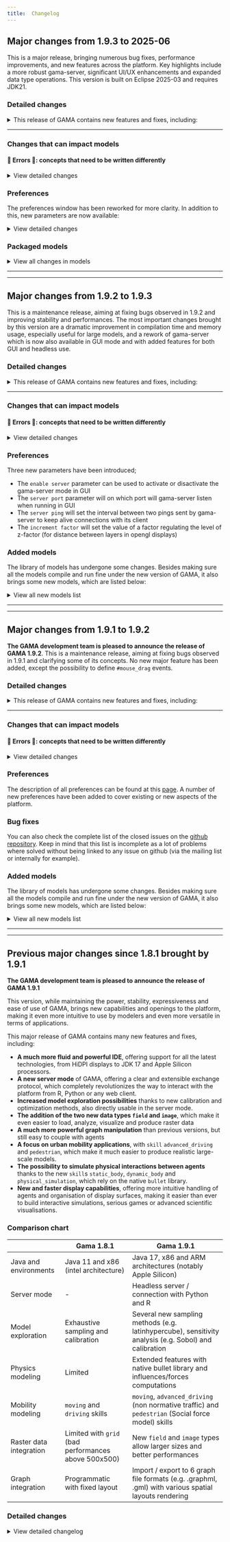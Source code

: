 ```yaml
---
title:  Changelog
---
```



## Major changes from 1.9.3 to 2025-06

This is a major release, bringing numerous bug fixes, performance improvements, and new features across the platform. Key highlights include a more robust gama-server, significant UI/UX enhancements and expanded data type operations. This version is built on Eclipse 2025-03 and requires JDK21.

### Detailed changes

<details>
 <summary>This release of GAMA contains new features and fixes, including:</summary>

*   **Core & Execution:**
    *   Now built on Eclipse 2025-03 and requires JDK21 ([#213](https://github.com/gama-platform/gama/issues/213), [#248](https://github.com/gama-platform/gama/issues/248), [#414](https://github.com/gama-platform/gama/issues/414)).
    *   Significant performance optimizations in core execution ([#271](https://github.com/gama-platform/gama/issues/271), [#291](https://github.com/gama-platform/gama/issues/291) and many others).
    *   Fixed several memory leaks, improving long-running simulation stability ([#317](https://github.com/gama-platform/gama/issues/317), [#489](https://github.com/gama-platform/gama/issues/489)).
    *   Improved handling of file paths on Windows to prevent string concatenation issues ([#467](https://github.com/gama-platform/gama/issues/467)).
    *   Enhanced unit testing framework ([#182](https://github.com/gama-platform/gama/issues/182) and many new unit tests to increase the coverage).

*   **GAMA Server:**
    *   Numerous fixes and stability improvements for `gama-server` ([#691](https://github.com/gama-platform/gama/issues/691)).
    *   Added `describe` command to get a model's description ([#404](https://github.com/gama-platform/gama/issues/404)).
    *   Improved error handling, connection management, and socket stability ([#281](https://github.com/gama-platform/gama/issues/281), [#237](https://github.com/gama-platform/gama/issues/237)).
    *   Enhanced `expression` command capabilities ([#620](https://github.com/gama-platform/gama/issues/620), [#621](https://github.com/gama-platform/gama/issues/621)).

*   **UI/UX:**
    *   Status bar now provides more information and is more responsive ([#319](https://github.com/gama-platform/gama/issues/319), [#337](https://github.com/gama-platform/gama/issues/337)).
    *   General theme and display rendering improvements ([#373](https://github.com/gama-platform/gama/issues/373), [#520](https://github.com/gama-platform/gama/issues/520)).
    *   Parameter view now supports better organization and filtering ([#645](https://github.com/gama-platform/gama/issues/645), [#576](https://github.com/gama-platform/gama/issues/576)).
    *   Added new navigation and outline features for easier model exploration ([#591](https://github.com/gama-platform/gama/issues/591)).
    *   Fixed various UI scaling issues on Windows.
    *   New sharper icons

*   **Data Types & Operators:**
    *   Improvements to `field` and `image` types for better performance and reliability ([#460](https://github.com/gama-platform/gama/issues/460), [#461](https://github.com/gama-platform/gama/issues/461), [#262](https://github.com/gama-platform/gama/issues/262), [#263](https://github.com/gama-platform/gama/issues/263)).
    *   New operators for advanced data manipulation ([#687](https://github.com/gama-platform/gama/issues/687), [#292](https://github.com/gama-platform/gama/issues/292), [#699](https://github.com/gama-platform/gama/pull/699), [#430](https://github.com/gama-platform/gama/issues/430)).
    *   Enhancements to matrix and geometry operations.
    *   Improved file handling with new buffering strategies and better I/O performance ([#318](https://github.com/gama-platform/gama/issues/318), [#482](https://github.com/gama-platform/gama/issues/482), [#274](https://github.com/gama-platform/gama/issues/274), [#183](https://github.com/gama-platform/gama/issues/183), [#275](https://github.com/gama-platform/gama/issues/275), [#288](https://github.com/gama-platform/gama/issues/288)).

*   **Modeling & Simulation:**
    *   Physics engine has been updated with several fixes and improvements ( [#265](https://github.com/gama-platform/gama/issues/265), [#242](https://github.com/gama-platform/gama/issues/242)).
    *   Fixed issues in loops ([#374](https://github.com/gama-platform/gama/issues/374)).
    *   Enhancements to the pedestrian and mobility skills.
    *   Fixed various bugs in `with_max_of` and `with_min_of` operators ([#725](https://github.com/gama-platform/gama/issues/725)).

*   **Development:**
    *   Code editor responsiveness and syntax highlighting have been improved ([#195](https://github.com/gama-platform/gama/issues/195), [#391](https://github.com/gama-platform/gama/issues/391)).
    *   Clearer handling of errors and problems related to import ([#542](https://github.com/gama-platform/gama/issues/542), [#534](https://github.com/gama-platform/gama/issues/534), [#531](https://github.com/gama-platform/gama/issues/531))
    *   Fixes to the build and deployment pipeline.

</details>

***

### Changes that can impact models

#### 🔴 Errors 🔴: concepts that need to be written differently

<details>
 <summary>View detailed changes</summary>

*   **Stricter typing**: Gama has now stricter rules for types, especially related to container. Some may need to update their models to add explicit casting to the type they want to manipulate.
*   **Simulation saving**: Some changes in the way the serialization is handled can prevent the compatibility with previous versions. If you saved a simulation with the `save` statement in 1.9.3 and try to restore it in this release, it may not work.
*   **Removal of the zip option** The internal behaviour of the experiment of type record have been completely reworked and the facet `zip` is now not available anymore as it's done by default.
  
</details>

### Preferences

The preferences window has been reworked for more clarity.
In addition to this, new parameters are now available:
<details>
 <summary>View detailed changes</summary>

*   **Server**: New settings to configure the `gama-server` port, ping interval and other parameters directly from the preferences. Those are available in the new `Network` tab.
*   **Files**: Added options for file buffering strategies that can be used to improve performances in models that output a lot of data into files. Those are available in the new `Advanced` tab.
*   **UI**: More customization options for the user interface, with for example code mining.
*   **Serialization**: New parameters for the handling of special cases in JSON serialization have been added into the `Data and Operators` tab.

</details>

### Packaged models

<details>
 <summary>View all changes in models</summary>

*   Some older and unclear models have been removed, preparing for a future rework of the library.
*   Two models have been added in `GAML Syntax` -> `Sytem` to illustrate the use of buffering strategies: `Buffering execution order.gaml` and `Buffering performances.gaml`
*   In `Visualization and User Interaction` -> `Visualization` -> `3D Visualization` the model `Quadratic Linear and Constant attenuation.gaml` has been added to showcase the use of different lighting effect in an opengl display.
*   In `Plugin models` -> `Images` the model `Emoji.gaml` has been added.
*   The three unit test models `Lists.experiment`, `Loops.experiment` and `Serialization.experiment` have been added into the `Basic Tests` folder of the `Test models`, they are used to showcase basic functionalities of gama and their edge cases as well as to ensure that there's no regression in GAMA. 
*   Existing models have been updated to fix bugs and ensure compatibility with this new version ([#251](https://github.com/gama-platform/gama/issues/251), [#235](https://github.com/gama-platform/gama/issues/235), [#241](https://github.com/gama-platform/gama/issues/241)).
*   Documentation for models has been improved ([#230](https://github.com/gama-platform/gama/issues/230), [#247](https://github.com/gama-platform/gama/issues/247)).

</details>

---
---

## Major changes from 1.9.2 to 1.9.3
This is a maintenance release, aiming at fixing bugs observed in 1.9.2 and improving stability and performances. The most important changes brought by this version are a dramatic improvement in compilation time and memory usage, especially useful for large models, and a rework of gama-server which is now also available in GUI mode and with added features for both GUI and headless use.  

### Detailed changes
 
<details>
 <summary>This release of GAMA contains new features and fixes, including:</summary>

* The use of java 17 is now forced for every part of gama (some modules were still requiring older versions)
* Switch the 3d rendering library from Jzy3d 2.4-rc to JOGL 2.5.0 
* Improvement of the script gama-headless that previously wouldn't set gama correctly to handle recorded experiment
* Restore the `schedule` facet that was wrongly removed
* The headless script now loads the parameters from GAMA.ini if it's available
* Some icons rendering have been improved
* A new parameter to the [`darker`](https://gama-platform.org/wiki/next/OperatorsDH#darker) operator has been added to set the percentage of darkness instead of the default 10% darker
* The "insert template" menu options that were incomplete and not always working have been fixed
* It is now possible to call variables defined in the experiment in the interactive console
* The handling of error messages in the interactive console have been improved
* In the editor information messages and warnings can now be displayed directly above the line instead of having to hover the icon. It can be turned on/off with a parameter in the settings
* A new warning has been introduced when two displays have the same name in one experiment (can cause a lot of problems)
* The use of gis files in a comodeling context used to raise exceptions and has been fixed
* Some operators working with geometries now do a better job at converting their input arguments
* Some fixes have been brought to the use of variables of type `type` and the `type_of` operator
* A new built-in variable has been introduce: `#user_location_in_display` it represents the location of the mouse in the coordinates of the display, contrary to `#user_location` that is expressed in the world's coordinate system.
* It is now possible to get the latest alpha version of GAMA through winget with the name `GamaPlatform.GamaAlpha`
* GAMA is now based on eclipse 2023-09
* A small gap has been added between layers in 3d to fight some rendering problems
* The rendering of opengl displays has been improved and is now faster
* The library Bullet, used for the physics skills has been updated to version 18.6.0
* The use of the `ask` statement over the list `simulations` used to produce weird behaviours but has now been fixed
* We can now use textures in 2D displays
* The text output of the sobol analysis can now be exported to easy to handle csv
* It is now possible to use box2D as a physics engine to efficiently emulate 2d worlds' physics
* Operators `antialiased`, `blurred` and `sharpened` have a new parameter to define how many times they are going to be applied to the image and have been optimized
* The displays are now automatically updated when toggling the antialiasing option
* All agents have a new property `index` that represents their index in the the species 
* Some format issues in the `save` statement have been fixed
* The display of wireframe circles in 3d has been fixed
* Arc of circles were rendered with only half of the asked radius and it has been fixed
* The depth parameter of the `line` operator is now taken into account and creates rectangles
* Gama server now also runs in GUI mode and can be used to control the interface
* The loading of models in gama-server has been optimized
* The settings of gama-server (port, enabled/disabled, ping_interval) have been added to the settings window of gama
* No more error raising when closing a physical simulation
* Chart displays have been optimized and can now run forever without slowing down or increasing memory consumption
* When using the `accumulate_value` facet for the data of a chart the x value is now updated instead of always using the first x value
* The serialization engine XStream has completely been removed and replaced by FST, support for xml has been dropped in favor of json and binary
* The operator `to_json` that transforms a map into a json formatted string has been introduced to replace `as_json_string` which is now deprecated
* Gama-server sends a new kind of data: the simulation status when it's updated (loaded, paused etc.), mostly useful for interacting with GUI currently
* The compilation of gaml models has been drastically improved and is now sped up and takes way less memory
* An issue in the `neighbors_at` operator where it would not always pick the right geometry as a source in certain conditions has been fixed
* The output of the stochastic analysis for the batch has been reworked
* Some display problems in heatmap have been fixed
* The operators to test types (`is_shape`, `is_csv` etc.) that were missing are back
* It is now possible to have conditions in the displays
* MQTT requests can now also benefit from the `raw` statement like other network protocols
* Some bug have been fixed gama-server making it more resilient to client disconnection
* Drawing speed has been improved
* The position of scaled mesh layer was wrong and has been fixed
* When deserializing a json containing an integer too big, it is now transformed into a float instead of raising an exception
* The highlight functionality is back into the inspect panel
* The use of keystone in displays with mesh was broken and is now fixed
* The responsiveness of the code editor has been improved
* The code coloration has been improved for some cases
* The JGraphT library has been bumped to 1.5.2
* A new command for gama-server is available: `validate` which can be used to check that a gaml expression is valid, either just syntactically or also semantically
* Faster runtime access to species
* Can now send step and stepBack commands with empty number of steps it will be considered as one step
* Fixes the getStopCondition exception that would arise in headless legacy mode sometimes
* Many runtime exception that were related to gama scope have been fixed, like the ones that could happen when inspecting an agent
* Compilation errors that were sometimes shown on perfectly fine code have been fixed
* The neighborhood of cells in hexagonal grids was sometimes wrong and has been fixed
* Serialization of agents in list was broken and is now fixed
* Deserialized agents are now added to the population of simulation
* Some exceptions were raised in certain cases when clicking on buttons in the parameter view, this is now fixed
* Using arithmetic operators on fields was causing side effects and has been fixed
 


</details>



***

### Changes that can impact models

#### 🔴 Errors 🔴: concepts that need to be written differently

<details>
 <summary>View detailed changes</summary>

* Now that all agents have an `index` property, it can conflict with models that used to have a property called `index` defined in their agent or just some variables called `index` in the code
* Saving a simulation is now done in binary or json and not in xml as it was the case before. It is thus not possible to save a simulation or agents in an older version of GAMA and open it in 1.9.3 and conversely.
* graphs cannot be drawn unless they are spatial graphs, an error is now raised if a model tries to do so

</details>



### Preferences

Three new parameters have been introduced;
* The `enable server` parameter can be used to activate or disactivate the gama-server mode in GUI
* The `server port` parameter will on which port will gama-server listen when running in GUI
* The `server ping` will set the interval between two pings sent by gama-server to keep alive connections with its client
* The `increment factor` will set the value of a factor regulating the level of z-factor (for distance between layers in opengl displays)


### Added models
The library of models has undergone some changes. Besides making sure all the models compile and run fine under the new version of GAMA, it also brings some new models, which are listed below:


<details>
 <summary>View all new models list</summary>


* The model [Box2D Library.gaml](https://github.com/gama-platform/gama/blob/d821c20e7552f582e26ab0ee1f168302a1a05e18/simtools.gaml.extensions.physics/models/Physics%20Engine/models/Box2D%20Library.gaml) to demonstrate the use of box2d as a physics engine
* The model [Serialization to Json.gaml](https://github.com/gama-platform/gama/blob/608733139a13c13d4516e5925c86a42471544f8f/ummisco.gama.serialize/models/Serialization/models/Serialization%20to%20Json.gaml) to showcase how to serialize objects into json in gama as well as deserialize json formatted strings into gama objects
* The model [2 External GAMA controller.gaml](https://github.com/gama-platform/gama/commit/b64fbd5bc39bfa8f05b2a332ce2157f62e0a0ff9) can be used to understand how to use an external program (in this case html) to control gama through gama-server
* A few classic video games like [Flappy bird.gaml](https://github.com/gama-platform/gama/commit/fc4bc538b0d02e7702bbbf951eb34d93f7d4499c), [pacman](https://github.com/gama-platform/gama/blob/2c2931185beba5f5fbb6365df9965cc2f776ebe2/msi.gama.models/models/Toy%20Models/Games/pacman/models/pacman.gaml) and [tetris](https://github.com/gama-platform/gama/blob/2c2931185beba5f5fbb6365df9965cc2f776ebe2/msi.gama.models/models/Toy%20Models/Games/tetris/tetris.gaml)
* The model [Conditional aspect selection.gaml](https://github.com/gama-platform/gama/blob/e35225fe130eff4a69ac9b372eecb796ef204e64/msi.gama.models/models/Visualization%20and%20User%20Interaction/Visualization/Conditional%20aspect%20selection.gaml) to showcase how to select different aspects in displays according to some external condition

</details>


---
---

## Major changes from 1.9.1 to 1.9.2

**The GAMA development team is pleased to announce the release of GAMA 1.9.2**. This is a maintenance release, aiming at fixing bugs observed in 1.9.1 and clarifying some of its concepts. No new major feature has been added, except the possibility to define `#mouse_drag` events. 

### Detailed changes

<details>
 <summary>This release of GAMA contains new features and fixes, including:</summary>

* 2D displays can now also be locked (only from the user interface currently)
* A new event has been introduced: `mouse_drag`, an example is available in the model library: [msi.gama.models/models/Visualization and User Interaction/User Interaction/models/Mouse Drag.gaml](https://github.com/gama-platform/gama.old/blob/GAMA_1.9.2/msi.gama.models/models/Visualization%20and%20User%20Interaction/User%20Interaction/models/Mouse%20Drag.gaml)
* Fixes potential issues with `user_location` on touch screens
* Fixes many issues on keyboard events (see issue [#3770](https://github.com/gama-platform/gama.old/issues/3770), and [this commit](https://github.com/gama-platform/gama/commit/48973746ba47191f0aac92fff1908a950ae07d3c))
* Fixes control buttons not updating while in fullscreen ([#3769](https://github.com/gama-platform/gama.old/issues/3769))
* Fixes the saving of matrices using the `save` statement that was faulty for non-square matrices
* Fixes the casting from `matrix` to `string` that was faulty for non-square matrices
* Adds the operator `exp_rnd` to generate a random number following an exponential distribution (example in [msi.gama.models/models/Visualization and User Interaction/Visualization/Charts/models/Distribution.gaml](https://github.com/gama-platform/gama/blob/bc6dd960f608af2a61b358cfbb1eba0d89329d05/msi.gama.models/models/Visualization%20and%20User%20Interaction/Visualization/Charts/models/Distribution.gaml))
* Various fixes and improvements for the reading/writing of `csv` files (see this [commit](https://github.com/gama-platform/gama/commit/ead1fd816bf55b1f6838127122750959fc33b999), [this one](https://github.com/gama-platform/gama/commit/fbe60ca9a72f5b2be322d5bfe1b7ac179079ffcd), [this one](https://github.com/gama-platform/gama/commit/c4eb5023019a8f360d29870c7c3b7d6f425f4a8f) and this [issue](https://github.com/gama-platform/gama.old/issues/3817))
* Fixes bugs in the gaml editor when a display didn't contain any code
* Improves the display of fields/mesh ([#3796](https://github.com/gama-platform/gama.old/issues/3796))
* Fixes runtime error happening in torus models in certain cases ([#3783](https://github.com/gama-platform/gama.old/issues/3783))
* Improvement of the type inference system for matrices ([#3792](https://github.com/gama-platform/gama.old/issues/3792))
* Fixes `hpc` flag being ignored in some cases in headless mode ([#3687](https://github.com/gama-platform/gama.old/issues/3687))
* Fixes a bug in `save_simulation` where simulations with variables of type font couldn't be saved ([#3815](https://github.com/gama-platform/gama.old/issues/3815))
* Fixes default camera in 3d displays not being applied unless explicitly written ([#3811](https://github.com/gama-platform/gama.old/issues/3811))
* Enables steps in `loop` statement to be of float type instead of silently casting it to int ([#3810](https://github.com/gama-platform/gama.old/issues/3810))
* Type casting has been made more consistent (see [#3809 for colors](https://github.com/gama-platform/gama.old/issues/3809), [#3803](https://github.com/gama-platform/gama.old/issues/3803) for lists and [#3806](https://github.com/gama-platform/gama.old/issues/3806) for pairs )
* Improves memory management when drawing images (see [this commit](https://github.com/gama-platform/gama/commit/7839e38a71694621fab9174b1f8a8e5e81f866ec))
* Fixes rendering issues in documentation navigation within gama on windows ([#3804](https://github.com/gama-platform/gama.old/issues/3804))
* Better handling of `HTTP` responses (see this [commit](https://github.com/gama-platform/gama/commit/9f95125c85a3d63fe69e7c6697c3f48c1aa8e841))
* Fixes runtime errors happening in some models with dynamic cameras ([#3821](https://github.com/gama-platform/gama.old/issues/3821))
* Fixes issues related to search dialog in the help menu for macOS ([#3829](https://github.com/gama-platform/gama.old/issues/3829) and [#3828](https://github.com/gama-platform/gama.old/issues/3828))
* Fixes some issues leading Morris exploration not being run (see this [commit](https://github.com/gama-platform/gama/commit/faa37a417e54e45d9ee305a89ed618f4ee10dd09))
* Makes gama-server able to execute multiple commands at the same time in parallel for each client (see this [commit](https://github.com/gama-platform/gama/commit/e7abe5c69bed37472bb631aada11b88c33ee0716))
* Adds an optional keepalive function to gama-server (see this [commit](https://github.com/gama-platform/gama/commit/e7abe5c69bed37472bb631aada11b88c33ee0716))
* Fixes exception raising sometimes when clients disconnect from gama-server (see this [commit](https://github.com/gama-platform/gama/commit/30ab9f193dbd8fe7747d140744badc27b1351e9c))
* Splitting the gama-server command `fetch` into two commands: `upload` and `download`
* Adding some verification on the format and types for the `parameters` option of the `load` and `reload` commands of gama-server
* Renaming the `memorize` type into `record` 
* Introducing `compress` facet to indicate if a `memorize`/`record` experiment should use compression (reduces memory usage but increase computation time)
* Introducing different formats used internally for `memorize`/`record` experiments that can be: `xml`, the legacy one, or two new ones: `json` and `binary` (both faster and more memory efficient) and can be set with the `format` facet of the experiment.
* Fixing issues in the script `gama-headless.sh` used in macOS ([#3766](https://github.com/gama-platform/gama.old/issues/3766) and this [commit](https://github.com/gama-platform/gama/commit/1f0436ea9f668283f4824aefba5d0f1b13274318))
* Multiple fixes on the `moran` operator (see this [issue](https://github.com/gama-platform/gama.old/issues/3848), this [commit](https://github.com/gama-platform/gama/commit/a4f3aad5d4dc9dfa56d5b5e4a9a8dda671f249b5) and [this one](https://github.com/gama-platform/gama/commit/01fa686a905bb2e37314496ab14a2b4a24d8ea07))
* Fixing the shortcut for code suggestion in macOS ([#3852](https://github.com/gama-platform/gama.old/issues/3852))
* ASC file using dx/dy format can now be read too
* Big memory leaks have been fixed for operations on images
* Miscellaneous internal/architecture improvements
* Fixes exceptions raised in tabu searches in some cases
* Fixes the `copy` operator on `shape` variables
* New splash screen
* Improves the navigation in the parameter by not refreshing it completely when one parameter changes (for example in batch mode)
* Fixes the initialisation order for experiment parameters
* Various general fixes in the display of svg
* All the geometries defined in an svg file are now accessible separately (allowing to draw only some of them, or to have different color for each for example)
* Adds a parameter to set an automatic `z` increment in between layers in opengl
 

</details>

***

### Changes that can impact models

#### 🔴 Errors 🔴: concepts that need to be written differently

<details>
 <summary>View detailed changes</summary>

* All skills belonging to the "driving" skill have been renamed for more intuitive names, the skill `advanced_driving` has been replaced by `driving`, the skill `skill_road` is replaced by `road_skill` and `skill_road_node` is replaced by `intersection_skill`

* The `loop` statements using a `step` facet are not casting the `step` value into an `int` anymore which means that if you had loops that used `float` variables as a step, they may behave differently.

* casting colors (`rgb` type) into different types changed in some cases:
  * casting an `rgb` into a `float` now returns the same result as casting to an `int` instead of returning `0`
  * casting an `rgb` into a `point` now returns a point formed like this `{red, green, blue}` instead of `{0,0,0}`
  * casting an `rgb` into a `list` now returns a list of its four components: red, green, blue and alpha instead of just red, green and blue

* casting a `string` into a `list` now returns a list of string composed of all the letters of the original `string`. For example: `list("some string")` will return this list: `["s", "o", "m", "e", " ", "s", "t", "r", "i", "n", "g"]`

* casting into a `pair` has been homogenized, overall most cases are kept unchanged but some fringe cases are eliminated. The general rule is that casting anything into a `pair` will now result in a pair where the first and the second elements are the same initial object. For example: `pair([1,2,3])` will return this pair: `[1,2,3]::[1,2,3]`. The only exceptions are casting a `pair` into a `pair` which will result in no change, and casting a `map` into a `pair` that will result in a pair where the first element is the list of keys of the map and the second is the list of values of the map.

* The gama-server command `fetch` has been split into two different commands: `upload` and `download` and cannot be used anymore. See [here](https://gama-platform.org/wiki/HeadlessServer#the-download-command) the documentation on how to use those commands.

* The type of experiment `memorize` should be renamed `record`. In addition there's now two additional facets you can set for `memorize`/`record` experiments: `format` and `compress`. The `format` facet indicates the internal format used to save each step, and can be `"xml"`, `"binary"` or `"json"`. The `compress` facet indicates whether or not the saved step should be compressed or not. Compressed ones will take less memory in the long run, but will take more time to save/load.

</details>



### Preferences
The description of all preferences can be found at this [page](https://gama-platform.org/wiki/Preferences). A number of new preferences have been added to cover existing or new aspects of the platform. 



### Bug fixes
You can also check the complete list of the closed issues on the [github repository](https://github.com/gama-platform/gama/issues?q=created%3A2023-04-13..2023-09-07+is%3Aclosed). Keep in mind that this list is incomplete as a lot of problems where solved without being linked to any issue on github (via the mailing list or internally for example).



### Added models
The library of models has undergone some changes. Besides making sure all the models compile and run fine under the new version of GAMA, it also brings some new models, which are listed below:

<details>
 <summary>View all new models list</summary>

* A model to showcase the use of SVG files: [ummisco.gaml.extensions.image/models/Images/models/SVG Manipulation.gaml](https://github.com/gama-platform/gama/blob/cfda0e49894472cd1475b055f886715d056222f4/ummisco.gaml.extensions.image/models/Images/models/SVG%20Manipulation.gaml)
* An example model to test the new `mouse_drag` event: [msi.gama.models/models/Visualization and User Interaction/User Interaction/models/Mouse Drag.gaml](https://github.com/gama-platform/gama.old/blob/GAMA_1.9.2/msi.gama.models/models/Visualization%20and%20User%20Interaction/User%20Interaction/models/Mouse%20Drag.gaml)
* Pedestrian movement following Mehdi Moussaid's model: [msi.gama.models/models/Toy Models/Pedestrian/models/Moussaid model.gaml](https://github.com/gama-platform/gama/blob/3192728f30e9ee89245ca89b1cfad4bd5e75f8ce/msi.gama.models/models/Toy%20Models/Pedestrian/models/Moussaid%20model.gaml) 
* A new example of data importation to get a mapbox image as a background of the simulation: [msi.gama.models/models/Data/Data Importation/models/MapBox Image Import As Background Image.gaml](https://github.com/gama-platform/gama/blob/cfda0e49894472cd1475b055f886715d056222f4/msi.gama.models/models/Data/Data%20Importation/models/MapBox%20Image%20Import%20As%20Background%20Image.gaml)

</details>

--- 
---

## Previous major changes since 1.8.1 brought by 1.9.1

**The GAMA development team is pleased to announce the release of GAMA 1.9.1**

This version, while maintaining the power, stability, expressiveness and ease of use of GAMA, brings new capabilities and openings to the platform, making it even more intuitive to use by modelers and even more versatile in terms of applications. 

This major release of GAMA contains many new features and fixes, including:

- **A much more fluid and powerful IDE**, offering support for all the latest technologies, from HiDPI displays to JDK 17 and Apple Silicon processors. 
- **A new server mode** of GAMA, offering a clear and extensible exchange protocol, which completely revolutionizes the way to interact with the platform from R, Python or any web client. 
- **Increased model exploration possibilities** thanks to new calibration and optimization methods, also directly usable in the server mode. 
- **The addition of the two new data types `field` and `image`**, which make it even easier to load, analyze, visualize and produce raster data
- **A much more powerful graph manipulation** than previous versions, but still easy to couple with agents
- **A focus on urban mobility applications**, with `skill` `advanced_driving` and `pedestrian`, which make it much easier to produce realistic large-scale models.
- **The possibility to simulate physical interactions between agents** thanks to the new `skill`s `static_body`, `dynamic_body` and `physical_simulation`, which rely on the native `bullet` library. 
- **New and faster display capabilities**, offering more intuitive handling of agents and organisation of display surfaces, making it easier than ever to build interactive simulations, serious games or advanced scientific visualisations.

### Comparison chart 

  | Gama 1.8.1 | Gama 1.9.1
-- | -- | --
Java and environments | Java 11 and x86 (intel architecture) | Java 17, x86 and ARM architectures (notably Apple Silicon)
Server mode | - | Headless server / connection with Python and R
Model exploration | Exhaustive sampling and calibration | Several new sampling methods (e.g. latinhypercube), sensitivity analysis (e.g. Sobol) and calibration
Physics modeling | Limited | Extended features with native bullet library and influences/forces computations
Mobility modeling | `moving` and `driving` skills | `moving`, `advanced_driving` (non normative traffic) and `pedestrian` (Social force model) skills
Raster data integration | Limited with `grid` (bad performances above 500x500) | New `field` and `image` types allow larger sizes and better performances
Graph integration | Programmatic with fixed layout | Import / export to 6 graph file formats (e.g. .graphml, .gml) with various spatial layouts rendering

### Detailed changes

<details>
 <summary>View detailed changelog</summary>

### GAMA Server mode

**gama-server** is a new way of running GAMA experiments. It consists of an instance of gama-headless that, once launched, waits for commands sent through websockets and executes them. These commands follow a clear and extensible protocol, enabling its use in many contexts, from the definition of experiment plans in R to the design of dashboards in JavaScript. See the corresponding [wiki page](https://github.com/gama-platform/gama/wiki/HeadlessServer) to setup a server instance of Gama.

***

### Modelling improvements

#### `field` type

A new variable type (field) to support the management (import and use) of large raster geographic data. It allows in particular to:
* import large mono/multi-band rasters
* simply access / modify values of spatial grids as simply as before, but with very high performance improvement

Try out:
* Basic syntax to create and visualize fields: [Fields.gaml](https://github.com/gama-platform/gama.old/blob/GAMA_1.9.1/msi.gama.models/models/GAML%20Syntax/Data%20Types%20And%20Structures/Fields.gaml)
* Basic syntax to access/write values in fields: [Accessing Fields.gaml](https://github.com/gama-platform/gama.old/blob/GAMA_1.9.1/msi.gama.models/models/Modeling/Spatial%20Topology/Fields/Accessing%20Fields.gaml)
* Use of field to superpose information in a trafic simulation: [Traffic and Pollution.gaml](https://github.com/gama-platform/gama.old/blob/GAMA_1.9.1/msi.gama.models/models/Toy%20Models/Traffic/models/Traffic%20and%20Pollution.gaml)
* Use of field to represent flows (water): [Waterflow Field Elevation.gaml](https://github.com/gama-platform/gama.old/blob/GAMA_1.9.1/msi.gama.models/models/Toy%20Models/Waterflow/models/Waterflow%20Field%20Elevation.gaml)
* Use of field to support diffusion process: [Anisotropic Diffusion](https://github.com/gama-platform/gama.old/blob/GAMA_1.9.1/ummisco.gaml.extensions.maths/models/Diffusion%20Statement/models/Anisotropic%20Diffusion%20(Simple%2C%20Field).gaml) & [Uniform Diffusion](https://github.com/gama-platform/gama.old/blob/GAMA_1.9.1/ummisco.gaml.extensions.maths/models/Diffusion%20Statement/models/Uniform%20Diffusion%20(Field).gaml)

#### `image` type
* Easier to work with images 

Try out:
* Basic syntax to create an image: [Declaring Images.gaml](https://github.com/gama-platform/gama.old/blob/GAMA_1.9.1/ummisco.gaml.extensions.image/models/Images/models/Declaring%20Images.gaml)
* Basic syntax to manipulate an image: [Image Manipulation.gaml](https://github.com/gama-platform/gama.old/blob/GAMA_1.9.1/ummisco.gaml.extensions.image/models/Images/models/Image%20Manipulation.gaml)
* Save snapshot of a simulation displays: [Manual Snapshot.gaml](https://github.com/gama-platform/gama.old/blob/GAMA_1.9.1/ummisco.gaml.extensions.image/models/Images/models/Manual%20Snapshot.gaml)

#### `pedestrian` skill
A new plugin has been integrated in GAMA that allows to simulate pedestrian movement. This plugin uses Helbing's social force model as a basis to support pedestrian walk and offers tools to reconstruct paths from an open environment and obstacles. This two new features are identified by a skill (```pedestrian```) and an operator (```generate_pedestrian_network```) respectively. You can find examples in the models below. 

Try out:
* How to build the pedestrian network that agents use to manage the origin and destination of their trip in the open environment: [Generate pedestrian paths.gaml](https://github.com/gama-platform/gama.old/blob/GAMA_1.9.1/miat.gaml.extensions.pedestrian/models/Pedestrian%20Skill/models/Generate%20pedestrian%20paths.gaml)
* A comprehensive list of the parameters that makes it possible how agent avoid obstacles, in a simple ([Simple environment - walk_to.gaml](https://github.com/gama-platform/gama.old/blob/GAMA_1.9.1/miat.gaml.extensions.pedestrian/models/Pedestrian%20Skill/models/Simple%20environment%20-%20walk_to.gaml)) and a complex ([Complex environment - walk.gaml](https://github.com/gama-platform/gama.old/blob/GAMA_1.9.1/miat.gaml.extensions.pedestrian/models/Pedestrian%20Skill/models/Complex%20environment%20-%20walk.gaml)) environment

#### `advanced_driving` skill
The driving skill has been completely redesigned in order to offer a more realistic representation of driver behavior (by explicitly using the Intelligent Driver Model and Lane-change Model MOBIL) and by allowing to take into account multi-lane vehicles - this allows for example to simulate mixed traffic composed of motorcycles and cars. Besides, the behavior of drivers can be custom to represent non normative behavior, such as dangerous take-off, disrespect of signals, signs, speed limit or road direction and lanes.

Try out:
* An abstract representation of vehicles size (bus, car, motorcycle) and free use of road lanes and direction ([Drive Random.gaml](https://github.com/gama-platform/gama.old/tree/GAMA_1.9.1/simtools.gaml.extensions.traffic/models/Driving%20Skill/models/Advanced%20models/Drive%20Random.gaml))
* An abstract representation of vehicles managing cross section, with collision avoidance, priority, etc. ([Simple Intersection.gaml](https://github.com/gama-platform/gama.old/tree/GAMA_1.9.1/simtools.gaml.extensions.traffic/models/Driving%20Skill/models/Advanced%20models/Simple%20Intersection.gaml))
* A very small road system with stops to simulate congestion ([Following Paths.gaml](https://github.com/gama-platform/gama.old/tree/GAMA_1.9.1/simtools.gaml.extensions.traffic/models/Driving%20Skill/models/Advanced%20models/Following%20Paths.gaml))

#### Physics extension improvement
Physics plugin has been completely rewritten and allows to use native implementations of the bullet library in a redesigned framework (where physical agents can coexist with non-physical ones).

Try out:
* Interaction between static (skill ```static_body```) and dynamic (skill ```dynamic_body```) 3D objects ([Eroding Vulcano.gaml](https://github.com/gama-platform/gama.old/tree/GAMA_1.9.1/simtools.gaml.extensions.physics/models/Physics%20Engine/models/Eroding%20Vulcano.gaml))
* Manage 3D objects movement based on a Digital Elevation Model ([Flow on Terrain.gaml](https://github.com/gama-platform/gama.old/tree/GAMA_1.9.1/simtools.gaml.extensions.physics/models/Physics%20Engine/models/Flow%20on%20Terrain.gaml))

***

### Experiment

#### Batch methods

Batch experiments have been reworked to better distinguish simulation exploration and model calibration. On the first hand, modelers should engage in simulation exploration if they want to launch many simulations across the parameter space, better understand the contribution of stochasticity and evaluate the specific contribution of given parameters to output variability. On the other hand, modelers should use calibration methods if they want to find parameters values of the models, so the simulation outputs are as close as possible to desired ones. A detailed description is provided in this [wiki page](https://github.com/gama-platform/gama/wiki/ExplorationMethods).

Try out:
* A walkthrough of all provided methods to explore, method ``` exploration```, and analyse the sensitivity of your model, including a tool to decide  method ```stochanalyse``` or  method ```sobol``` ([Exploration.gaml](https://github.com/gama-platform/gama.old/tree/GAMA_1.9.1/msi.gama.models/models/Model%20Exploration/Batch%20Simulation/Exploration.gaml))
* A walkthrough of minimal way to setup calibration, including the new `PSO` algorithm ([Calibration.gaml](https://github.com/gama-platform/gama.old/tree/GAMA_1.9.1/msi.gama.models/models/Model%20Exploration/Batch%20Simulation/Calibration.gaml))

#### Headless batch

We implement a way to launch Gama `batch` experiment in headless with a simple command line, using the gama-headless.sh bash script with `-batch` option. For more information, see the related ([wiki page](https://github.com/gama-platform/gama/wiki/HeadlessBatch)). 

#### Reproducibility and random number generation

* Great effort towards tracking and limiting the use of random generators outside the ones built in GAMA
* Addition of several new random number generators

***

### Displays

#### OpenGL improvements

Great improvements have been done on the displays and specifically on opengl ones. Key points are:
* Lot faster (2 times) on geometries
* Rendering of large-scale images, grids, fields or matrices using the new `mesh` layer, with several colouring options
* More flexibility:
 * `camera` statement to specify the dynamic movements of the camera
 * `light` statements to specify the lighting(s) of the scene
 * `rotate` statement to specify the rotation of the full screen
* Better and more accurate rendering of texts (with 3D, etc.)
* Possibility to choose between several predefined cameras, to save cameras, etc.

#### `mesh` layer

* display large rasters

#### `layout` improvements

* Allow to easily split or compose the displays 
* Possibility to define borderless displays

***

### User Interface

#### Support of HiDPI

* HiDPI and various "display zooms" are now supported natively. Displays, text and icons scale up and down accordingly. Only issues remaining is that the text and icons can be blurry and pixelised on some configurations (Windows 10, Windows 11 with 150% zoom, etc.)

#### Support of dark mode 

* Light and dark modes are also now supported out of the box. Preferences allow GAMA to impose its own theme or follow the one defined in the OS. A new syntax highlighting theme for dark mode is accessible from the preferences too.

***

### User Interaction

#### Addition of wizards and dialogs

* It is now possible to open wizards and dialogs from the GAML code thanks to the [user_confirm](OperatorsSZ#user_confirm), [user_input_dialog](OperatorsSZ#user_input_dialog), [wizard](OperatorsSZ#wizard) and [wizard_page](OperatorsSZ#wizard_page) operators.

Try out:
* How to define a new wizard ([Wizard.gaml](https://github.com/gama-platform/gama.old/tree/GAMA_1.9.1/msi.gama.models/models/Visualization%20and%20User%20Interaction/User%20Interaction/models/Wizard.gaml))
* detailed use of the new user_input ([User input.gaml](https://github.com/gama-platform/gama.old/tree/GAMA_1.9.1/msi.gama.models/models/Visualization%20and%20User%20Interaction/User%20Interaction/models/User%20input.gaml))

#### Addition of events

* new events can be defined as `display` layers: `#arrow_down`, `#arrow_up`, `#arrow_left`, `#arrow_right`, `#escape`, `#tab`, `#enter`, `#page_up`, `#page_down`

#### Clipboard

* the clipboard can be written and read using the `copy_to_clipboard(value)` and `copy_from_clipboard(type)` operators

***

### Advanced programming usages

#### Additions to GAML

* `on_change:` facet can be added to attributes and parameters to trigger any behaviour in response to a change of value. Particularly useful for defining interactive parameters.
* `abort` statement can be defined in any agent (incl. `global` and `experiment`) and executed just before the agent is disposed of. 

#### `thread` skill

The new thread skill allows to run actions in a specific thread. In particular, this skill is intended to define the minimal set of behaviours required for agents that are able to run an action in a thread.

#### File manipulations: `copy`, `zip`, `delete`, `save` improvements

* One can now completely manipulate files directly in the gama models with dedicated [`copy_file`](OperatorsBC#copy_file), [`delete_file`](OperatorsDH#delete_file), [`rename_file`](OperatorsNR#rename_file)(which can be used to move a file), [`zip`](OperatorsSZ#zip) and [`unzip`](OperatorsSZ#zip) operators.
* `save` accepts more file formats and provides a hook for developers to develop `ISaveDelegate`s

#### `network` skill improvements

To increase the integration between Gama and other applications we improved a lot the network capabilities:
* The communication with *web-services* is now easier with the possibility to execute post/get/update/delete HTTP requests directly in gaml with extensions of the `send` action of the networking skill, as described in the `HTTP POST.gaml` and `HTTP GET.gaml` of the `Plugin models` library.
* Adding support for the websocket protocol in the `network` skill
* General work on the network skill with communication outside of Gama in mind

### Graph improvements

#### Shortest paths
Integration of new algorithms for computing shortest paths in graphs.
* BidirectionalDijkstra: default one - ensure to find the best shortest path - compute one shortest path at a time: https://www.homepages.ucl.ac.uk/~ucahmto/math/2020/05/30/bidirectional-dijkstra.html
* DeltaStepping: ensure to find the best shortest path - compute one shortest path at a time: The delta-stepping algorithm is described in the paper: U. Meyer, P. Sanders, $\Delta$-stepping: a parallelizable shortest path algorithm, Journal of Algorithms, Volume 49, Issue 1, 2003, Pages 114-152, ISSN 0196-6774
* CHBidirectionalDijkstra: ensure to find the best shortest path - compute one shortest path at a time. Based on precomputations (first call of the algorithm). Implementation of the hierarchical query algorithm based on the bidirectional Dijkstra search. The query algorithm is originally described the article: Robert Geisberger, Peter Sanders, Dominik Schultes, and Daniel Delling. 2008. Contraction hierarchies: faster and simpler hierarchical routing in road networks. In Proceedings of the 7th international conference on Experimental algorithms (WEA'08), Catherine C. McGeoch (Ed.). Springer-Verlag, Berlin, Heidelberg, 319-333
* TransitNodeRouting: ensure to find the best shortest path - compute one shortest path at a time. Based on precomputations (first call of the algorithm). The algorithm is designed to operate on sparse graphs with low average outdegree. the algorithm is originally described the article: Arz, Julian &amp; Luxen, Dennis &amp; Sanders, Peter. (2013). Transit Node Routing Reconsidered. 7933. 10.1007/978-3-642-38527-8_7.

#### Input/ouput

You can now load / save your graph into dedicated file format such as .gml, .dot or .gefx to build your graph.

Try out:
* Load agents from a graph file ([Graph Agents Importation.gaml](https://github.com/gama-platform/gama.old/tree/GAMA_1.9.1/msi.gama.models/models/Data/Data%20Importation/models/Graph%20Agents%20Importation.gaml)) 
* Load the entire graph from files ([Graph Importation.gaml](https://github.com/gama-platform/gama.old/tree/GAMA_1.9.1/msi.gama.models/models/Data/Data%20Importation/models/Graph%20Importation.gaml)) 
* Save graphs into dedicated files format ([Save Graphs.gaml](https://github.com/gama-platform/gama.old/tree/GAMA_1.9.1/msi.gama.models/models/Data/Data%20Exportation/models/Save%20Graphs.gaml))

#### Layout

Non spatial graph can be rendered using operators to locate nodes on a circle, as a grid lattice or considering connection as forces.

***

### OS and computing environments
GAMA 1.9.1 has been tested on:

  * Windows 10 and 11 on Intel processors
  * MacOS Monterey, Ventura on Intel & Apple Silicon computers
  * Ubuntu 20.04 and 22.04 on Intel processors

_Note that this version drops the support for 32 bits architectures._

#### Support of JDK 17+
Gama 1.9.1 brings compatibility with JDK17+ and should remain compatible for the following JDK versions.

#### Support of ARM processors
A specific version of GAMA is now built for Apple Silicon processors on macOS. Even if no specific version is produced for the ARM version of Windows, reports show that it works well in emulated mode.

#### New installers for Windows, Mac (brew) and Linux (aur, deb)
Gama 1.9.1 comes with a dedicated installer for every platform, so it's easier for newcomers to get it working.
In addition, the macOS version is now fully signed. Linux and macOS users can also benefit from CLI installers.

#### New versions of native libraries: SWT, JTS, GeoTools, bullet, JOGL, JGraphT
All the major libraries on which GAMA is relying have been bumped to their latest versions, except GeoTools (version 25) and JGraphT (version 1.5.1).

***

### Changes that can impact models

#### 🔴 Errors 🔴: concepts that cannot be used anymore 
* `gama.pref_lib_r`, `gama.pref_lib_spatialite`, `gama.pref_optimize_agent_memory`, `gama.pref_display_triangulator` have been removed
* In experiment, the method statement `exhaustive` and `explicit` does not exist anymore. Use `exploration` instead, see the related documentation on [`batch`](https://github.com/gama-platform/gama/wiki/ExplorationMethods).
* the `material` type (and the corresponding `material:` facet in `draw:`) does not exist anymore and has not been replaced.
* the built-in `equation` types (`SIR`, etc.) do not exist anymore and have not been replaced. 
* `field` cannot be used anymore as a species or variable name. 
* `image` cannot be used anymore as a species or variable name. 
* `to_list` cannot be used anymore as a species or variable name.

#### 🔴 Errors 🔴: concepts that need to be written differently
* `timeStamp()` in `SQLSKILL` does not exist anymore. Use `gama.machine_time` instead.
* `dem(...)` operators do not exist anymore. Use a combination of `field` and `mesh` layer to load and draw a digital elevation model
* `event ['k']` should be rewritten as `event 'k'`.
* `generate_complete_graph`, `generate_barabasi_albert`, `generate_watts_strogatz`, and `as_distance_graph` now take different arguments. Please refer to their documentation. 
* `load_graph_from_file` has been removed and replaced by the use of the corresponding graph file types (`graphml_file`, etc.)
* `simplex_generator` has been removed and replaced by `generate_terrain`

#### 🟠 Warnings 🟠: 
* `grid` + `lines:` is deprecated and replaced by `border:`
* `save` + `type:` is deprecated and replaced by `format:`
* `display` + `draw_env:` is deprecated and replaced by `axes:`
* `display` + `synchronized:` is deprecated. `synchronized:` should now be defined on `output:`
* `display` + `camera_pos:` is deprecated. Should be replaced by `location:` defined on a `camera` statement inside the `display`
* `display` + `camera_interaction:` is deprecated. Should be replaced by `locked:` defined on a `camera` statement inside the `display`
* `display` + `camera_up_vector:` is deprecated. Not used anymore.
* `display` + `camera_look_pos:` is deprecated. Should be replaced by `target:` defined on a `camera` statement inside the `display`
* `display` + `focus:` is deprecated. Should be replaced by `target:` defined on a `camera` statement inside the `display`
* `display` + `ambient_light:` is deprecated. Should be replaced by `intensity:` defined on a `light #ambient` statement inside the `display`
* `light` + `position:` is deprecated and replaced by `location:`
* `light` + `update:` is deprecated and replaced by `dynamic:`
* `light` + `color:` is deprecated and replaced by `intensity:`
* `light` + `name:` now takes a `string` and not an `int`
* `light` + `draw_light:` is deprecated and replaced by `show:`
* `light` + `type:` now takes a `string` among `#spot`, `#point` or `#direction`
* `user_input` is deprecated and should be replaced by `user_input_dialog`
* `draw` + `empty:` is deprecated and replaced by `wireframe:`
* `image` (layer) + `file:` is deprecated and replaced by the direct use of the file name as the default facet
* `event` now takes a string for its default facet (preferably the defined constants like `#mouse_move`, `#left_arrow`, etc.)
* `event` + `action:` is deprecated as the definition of the action should directly follow the statement definition
* the `with_optimizer_type` operator is deprecated and replaced by `with_shortestpath_algorithm`

***

### Preferences

The description of all preferences can be found at this [page](https://gama-platform.org/wiki/next/Preferences). A number of new preferences have been added to cover existing or new aspects of the platform. They are summarised below.

#### New preferences

##### Interface tab

* _Startup_ Remember Gama windows sizes
* _Startup_ Several prompts related to the use of workspaces
* _Startup_ Setup a model to run at start

##### Editors tab
* _Edition_ More options (3) for automatic typing
* _Edition_ Turns experiment buttons into a drop down list
* _Syntax_ Coloring according to Gama theme (light|dark)

##### Execution tab
* (New) _Parameters_ Customize parameter view
* _Parallelism_ Use all available threads in batch mode

##### Display tab
* _Chart preferences_ Choose resolution of charts
* (Removed) _Advanced_
* _OpenGL_ Limit the number of frames
* _OpenGL_ Sensitivity of keyboard/mouse/trackpad
* _OpenGL_ Ambiant light intensity
* _OpenGL_ Default camera orientation

##### Data and Operator
* _Random Number Generator_ Display RNG in parameter view
* (Removed) _Optimization_ Many options have been removed to enforce reproducibility

##### (New) Experimental
This tab holds experimental preferences that should be use with care

### Setting and sharing preferences
Gama 1.9.1 brings new options for setting preferences and sharing them among models. 
#### Passing preferences to GAMA at startup
Modellers running the headless or gui versions of GAMA can now pass preferences to the executable using arguments (either in the headless script or in the `Gama.ini` file). The syntax is `-Dpref_name=value` (for instance `-Dpref_display_synchronized=true` to synchronise displays, including snapshots of headless GAMA, with the simulation).  
#### Global or workspace scopes
The default behaviour of GAMA makes sharing preferences between workspaces and models easy, since they are global to the user account. In some instances, however, it can be necessary to restrict them to a local scope (i.e. a workspace). In that case, launching GAMA with the `-Duse_global_preference_store=false` will make it save its preferences in the current workspace and not globally anymore. 

***

### Bug fixes
You can also check the complete list of the closed issues on the [github repository](https://github.com/gama-platform/gama/issues?q=created%3A%3E%3D2020-06-10+is%3Aclosed). Keep in mind that this list is incomplete as a lot of problems where solved without being linked to any issue on github (via the mailing list or internally for example).

***

### Added models
The library of models has undergone some changes. Besides making sure all the models compile and run fine under the new version of GAMA, it also brings some new models, which are listed below:

#### Usage of the `pedestrian` skill
* [miat.gaml.extensions.pedestrian/models/Pedestrian Skill/models/Complex environment - walk.gaml](https://github.com/gama-platform/gama.old/tree/GAMA_1.9.1/miat.gaml.extensions.pedestrian/models/Pedestrian%20Skill/models/Complex%20environment%20-%20walk.gaml)
* [miat.gaml.extensions.pedestrian/models/Pedestrian Skill/models/Generate pedestrian paths.gaml](https://github.com/gama-platform/gama.old/tree/GAMA_1.9.1/miat.gaml.extensions.pedestrian/models/Pedestrian%20Skill/models/Generate%20pedestrian%20paths.gaml)
* [miat.gaml.extensions.pedestrian/models/Pedestrian Skill/models/Simple environment - walk_to.gaml](https://github.com/gama-platform/gama.old/tree/GAMA_1.9.1/miat.gaml.extensions.pedestrian/models/Pedestrian%20Skill/models/Simple%20environment%20-%20walk_to.gaml)

***
#### New `graph` capabilities
* [msi.gama.models/models/Data/Data Exportation/models/Save Graphs.gaml](https://github.com/gama-platform/gama.old/tree/GAMA_1.9.1/msi.gama.models/models/Data/Data%20Exportation/models/Save%20Graphs.gaml)
* [msi.gama.models/models/Data/Data Importation/models/Graph Agents Importation.gaml](https://github.com/gama-platform/gama.old/tree/GAMA_1.9.1/msi.gama.models/models/Data/Data%20Importation/models/Graph%20Agents%20Importation.gaml)
* [msi.gama.models/models/Data/Data Importation/models/Graph Importation.gaml](https://github.com/gama-platform/gama.old/tree/GAMA_1.9.1/msi.gama.models/models/Data/Data%20Importation/models/Graph%20Importation.gaml)
* [msi.gama.models/models/Modeling/Spatial Topology/Graphs/models/Clustering.gaml](https://github.com/gama-platform/gama.old/tree/GAMA_1.9.1/msi.gama.models/models/Modeling/Spatial%20Topology/Graphs/models/Clustering.gaml)

***
#### Utilities
* [msi.gama.models/models/Data/Utils/models/FileUtils.gaml](https://github.com/gama-platform/gama.old/tree/GAMA_1.9.1/msi.gama.models/models/Data/Utils/models/FileUtils.gaml)
* [msi.gama.models/models/Data/Utils/models/TestWebAddress.gaml](https://github.com/gama-platform/gama.old/tree/GAMA_1.9.1/msi.gama.models/models/Data/Utils/models/TestWebAddress.gaml)
* [msi.gama.models/models/Data/Utils/models/ZipUnzip.gaml](https://github.com/gama-platform/gama.old/tree/GAMA_1.9.1/msi.gama.models/models/Data/Utils/models/ZipUnzip.gaml)

***
#### Elements of GAML syntax
* [msi.gama.models/models/GAML Syntax/Abort statement/Abort.gaml](https://github.com/gama-platform/gama.old/tree/GAMA_1.9.1/msi.gama.models/models/GAML%20Syntax/Abort%20statement/Abort.gaml)
* [msi.gama.models/models/GAML Syntax/Data Types And Structures/Fields.gaml](https://github.com/gama-platform/gama.old/tree/GAMA_1.9.1/msi.gama.models/models/GAML%20Syntax/Data%20Types%20And%20Structures/Fields.gaml)
* [msi.gama.models/models/GAML Syntax/Loop And Iterations/Break and Continue.gaml](https://github.com/gama-platform/gama.old/tree/GAMA_1.9.1/msi.gama.models/models/GAML%20Syntax/Loop%20And%20Iterations/Break%20and%20Continue.gaml)
* [msi.gama.models/models/GAML Syntax/System/Clipboard.gaml](https://github.com/gama-platform/gama.old/tree/GAMA_1.9.1/msi.gama.models/models/GAML%20Syntax/System/Clipboard.gaml)
* [msi.gama.models/models/GAML Syntax/System/Elements of Syntax.gaml](https://github.com/gama-platform/gama.old/tree/GAMA_1.9.1/msi.gama.models/models/GAML%20Syntax/System/Elements%20of%20Syntax.gaml)
* [msi.gama.models/models/GAML Syntax/System/RunThread.gaml](https://github.com/gama-platform/gama.old/tree/GAMA_1.9.1/msi.gama.models/models/GAML%20Syntax/System/RunThread.gaml)
* [msi.gama.models/models/GAML Syntax/Variables/Declaration of Parameters.gaml](https://github.com/gama-platform/gama.old/tree/GAMA_1.9.1/msi.gama.models/models/GAML%20Syntax/Variables/Declaration%20of%20Parameters.gaml)
* [msi.gama.models/models/GAML Syntax/Variables/Notifying Variables.gaml](https://github.com/gama-platform/gama.old/tree/GAMA_1.9.1/msi.gama.models/models/GAML%20Syntax/Variables/Notifying%20Variables.gaml)

***
#### New `batch` capabilities
* [msi.gama.models/models/Model Exploration/Batch Simulation/Calibration.gaml](https://github.com/gama-platform/gama.old/tree/GAMA_1.9.1/msi.gama.models/models/Model%20Exploration/Batch%20Simulation/Calibration.gaml)
* [msi.gama.models/models/Model Exploration/Batch Simulation/Exploration.gaml](https://github.com/gama-platform/gama.old/tree/GAMA_1.9.1/msi.gama.models/models/Model%20Exploration/Batch%20Simulation/Exploration.gaml)

***
#### Toy models
* [msi.gama.models/models/Toy Models/Art/Gama 1.9/models/GAMA 1.9.gaml](https://github.com/gama-platform/gama.old/tree/GAMA_1.9.1/msi.gama.models/models/Toy%20Models/Art/Gama%201.9/models/GAMA%201.9.gaml)
* [msi.gama.models/models/Toy Models/Games/Snake.gaml](https://github.com/gama-platform/gama.old/tree/GAMA_1.9.1/msi.gama.models/models/Toy%20Models/Games/Snake.gaml)
* [msi.gama.models/models/Toy Models/K Nearest Neighbours/models/knn.gaml](https://github.com/gama-platform/gama.old/tree/GAMA_1.9.1/msi.gama.models/models/Toy%20Models/K%20Nearest%20Neighbours/models/knn.gaml)

***
#### Declaration and usage of `field`
* [msi.gama.models/models/Modeling/Spatial Topology/Fields/Accessing Fields.gaml](https://github.com/gama-platform/gama.old/tree/GAMA_1.9.1/msi.gama.models/models/Modeling/Spatial%20Topology/Fields/Accessing%20Fields.gaml)
* [msi.gama.models/models/Toy Models/Waterflow/models/Waterflow Field Elevation.gaml](https://github.com/gama-platform/gama.old/tree/GAMA_1.9.1/msi.gama.models/models/Toy%20Models/Waterflow/models/Waterflow%20Field%20Elevation.gaml)
* [msi.gama.models/models/Toy Models/Traffic/models/Traffic and Pollution.gaml](https://github.com/gama-platform/gama.old/tree/GAMA_1.9.1/msi.gama.models/models/Toy%20Models/Traffic/models/Traffic%20and%20Pollution.gaml)
* [ummisco.gaml.extensions.maths/models/Diffusion Statement/models/Anisotropic Diffusion (Simple, Field).gaml](https://github.com/gama-platform/gama.old/tree/GAMA_1.9.1/ummisco.gaml.extensions.maths/models/Diffusion%20Statement/models/Anisotropic%20Diffusion%20(Simple,%20Field).gaml)
* [ummisco.gaml.extensions.maths/models/Diffusion Statement/models/Uniform Diffusion (Field).gaml](https://github.com/gama-platform/gama.old/tree/GAMA_1.9.1/ummisco.gaml.extensions.maths/models/Diffusion%20Statement/models/Uniform%20Diffusion%20(Field).gaml)
* [msi.gama.models/models/Visualization and User Interaction/Visualization/Building Heatmap.gaml](https://github.com/gama-platform/gama.old/tree/GAMA_1.9.1/msi.gama.models/models/Visualization%20and%20User%20Interaction/Visualization/Building%20Heatmap.gaml)
* [msi.gama.models/models/Visualization and User Interaction/Visualization/DEM Generator.gaml](https://github.com/gama-platform/gama.old/tree/GAMA_1.9.1/msi.gama.models/models/Visualization%20and%20User%20Interaction/Visualization/DEM%20Generator.gaml)
* [msi.gama.models/models/Visualization and User Interaction/Visualization/Palettes and Gradients.gaml](https://github.com/gama-platform/gama.old/tree/GAMA_1.9.1/msi.gama.models/models/Visualization%20and%20User%20Interaction/Visualization/Palettes%20and%20Gradients.gaml)
* [msi.gama.models/models/Visualization and User Interaction/Visualization/Worm Heatmap.gaml](https://github.com/gama-platform/gama.old/tree/GAMA_1.9.1/msi.gama.models/models/Visualization%20and%20User%20Interaction/Visualization/Worm%20Heatmap.gaml)

***
#### New user interaction modalities
* [msi.gama.models/models/Visualization and User Interaction/GUI Design/Parameters and Commands.gaml](https://github.com/gama-platform/gama.old/tree/GAMA_1.9.1/msi.gama.models/models/Visualization%20and%20User%20Interaction/GUI%20Design/Parameters%20and%20Commands.gaml)
* [msi.gama.models/models/Visualization and User Interaction/User Interaction/models/Confirm Dialog.gaml](https://github.com/gama-platform/gama.old/tree/GAMA_1.9.1/msi.gama.models/models/Visualization%20and%20User%20Interaction/User%20Interaction/models/Confirm%20Dialog.gaml)
* [msi.gama.models/models/Visualization and User Interaction/User Interaction/models/User input.gaml](https://github.com/gama-platform/gama.old/tree/GAMA_1.9.1/msi.gama.models/models/Visualization%20and%20User%20Interaction/User%20Interaction/models/User%20input.gaml)
* [msi.gama.models/models/Visualization and User Interaction/User Interaction/models/Wizard.gaml](https://github.com/gama-platform/gama.old/tree/GAMA_1.9.1/msi.gama.models/models/Visualization%20and%20User%20Interaction/User%20Interaction/models/Wizard.gaml)

***
#### New `camera` and `light` definitions
* [msi.gama.models/models/Visualization and User Interaction/Visualization/3D Visualization/models/Camera Definitions.gaml](https://github.com/gama-platform/gama.old/tree/GAMA_1.9.1/msi.gama.models/models/Visualization%20and%20User%20Interaction/Visualization/3D%20Visualization/models/Camera%20Definitions.gaml)
* [msi.gama.models/models/Visualization and User Interaction/Visualization/3D Visualization/models/Camera Shared Zoom.gaml](https://github.com/gama-platform/gama.old/tree/GAMA_1.9.1/msi.gama.models/models/Visualization%20and%20User%20Interaction/Visualization/3D%20Visualization/models/Camera%20Shared%20Zoom.gaml)
* [msi.gama.models/models/Visualization and User Interaction/Visualization/3D Visualization/models/Specular Effects.gaml](https://github.com/gama-platform/gama.old/tree/GAMA_1.9.1/msi.gama.models/models/Visualization%20and%20User%20Interaction/Visualization/3D%20Visualization/models/Specular%20Effects.gaml)

***
#### Physics engine demonstrations
* [simtools.gaml.extensions.physics/models/Physics Engine/models/Eroding Vulcano.gaml](https://github.com/gama-platform/gama.old/tree/GAMA_1.9.1/simtools.gaml.extensions.physics/models/Physics%20Engine/models/Eroding%20Vulcano.gaml)
* [simtools.gaml.extensions.physics/models/Physics Engine/models/Flow on Terrain.gaml](https://github.com/gama-platform/gama.old/tree/GAMA_1.9.1/simtools.gaml.extensions.physics/models/Physics%20Engine/models/Flow%20on%20Terrain.gaml)
* [simtools.gaml.extensions.physics/models/Physics Engine/models/Perfect Gas Chamber.gaml](https://github.com/gama-platform/gama.old/tree/GAMA_1.9.1/simtools.gaml.extensions.physics/models/Physics%20Engine/models/Perfect%20Gas%20Chamber.gaml)
* [simtools.gaml.extensions.physics/models/Physics Engine/models/Play Pool.gaml](https://github.com/gama-platform/gama.old/tree/GAMA_1.9.1/simtools.gaml.extensions.physics/models/Physics%20Engine/models/Play%20Pool.gaml)
* [simtools.gaml.extensions.physics/models/Physics Engine/models/Stairs.gaml](https://github.com/gama-platform/gama.old/tree/GAMA_1.9.1/simtools.gaml.extensions.physics/models/Physics%20Engine/models/Stairs.gaml)
* [simtools.gaml.extensions.physics/models/Physics Engine/models/Testing Restitution.gaml](https://github.com/gama-platform/gama.old/tree/GAMA_1.9.1/simtools.gaml.extensions.physics/models/Physics%20Engine/models/Testing%20Restitution.gaml)
* [simtools.gaml.extensions.physics/models/Physics Engine/models/Testing Steps.gaml](https://github.com/gama-platform/gama.old/tree/GAMA_1.9.1/simtools.gaml.extensions.physics/models/Physics%20Engine/models/Testing%20Steps.gaml)
* [simtools.gaml.extensions.physics/models/Physics Engine/models/Tricky Fountain.gaml](https://github.com/gama-platform/gama.old/tree/GAMA_1.9.1/simtools.gaml.extensions.physics/models/Physics%20Engine/models/Tricky%20Fountain.gaml)

***
#### New `driving` skill 
* [simtools.gaml.extensions.traffic/models/Driving Skill/models/Advanced models/Drive Random.gaml](https://github.com/gama-platform/gama.old/tree/GAMA_1.9.1/simtools.gaml.extensions.traffic/models/Driving%20Skill/models/Advanced%20models/Drive%20Random.gaml)
* [simtools.gaml.extensions.traffic/models/Driving Skill/models/Advanced models/Following Paths.gaml](https://github.com/gama-platform/gama.old/tree/GAMA_1.9.1/simtools.gaml.extensions.traffic/models/Driving%20Skill/models/Advanced%20models/Following%20Paths.gaml)
* [simtools.gaml.extensions.traffic/models/Driving Skill/models/Advanced models/Simple Intersection.gaml](https://github.com/gama-platform/gama.old/tree/GAMA_1.9.1/simtools.gaml.extensions.traffic/models/Driving%20Skill/models/Advanced%20models/Simple%20Intersection.gaml)
* [simtools.gaml.extensions.traffic/models/Driving Skill/models/Advanced models/Traffic.gaml](https://github.com/gama-platform/gama.old/tree/GAMA_1.9.1/simtools.gaml.extensions.traffic/models/Driving%20Skill/models/Advanced%20models/Traffic.gaml)
* [simtools.gaml.extensions.traffic/models/Driving Skill/models/Simple model/Simple Traffic Model.gaml](https://github.com/gama-platform/gama.old/tree/GAMA_1.9.1/simtools.gaml.extensions.traffic/models/Driving%20Skill/models/Simple%20model/Simple%20Traffic%20Model.gaml)

***
#### New network capabilities
* [ummisco.gama.network/models/Network/2 Available protocols/HTTP Request/HTTP GET.gaml](https://github.com/gama-platform/gama.old/tree/GAMA_1.9.1/ummisco.gama.network/models/Network/2%20Available%20protocols/HTTP%20Request/HTTP%20GET.gaml)
* [ummisco.gama.network/models/Network/2 Available protocols/HTTP Request/HTTP POST.gaml](https://github.com/gama-platform/gama.old/tree/GAMA_1.9.1/ummisco.gama.network/models/Network/2%20Available%20protocols/HTTP%20Request/HTTP%20POST.gaml)
* [ummisco.gama.network/models/Network/2 Available protocols/TCP protocol/TCP Server And Client Example .gaml](https://github.com/gama-platform/gama.old/tree/GAMA_1.9.1/ummisco.gama.network/models/Network/2%20Available%20protocols/TCP%20protocol/TCP%20Server%20And%20Client%20Example%20.gaml)
* [ummisco.gama.network/models/Network/2 Available protocols/TCP protocol/TCP Server Example.gaml](https://github.com/gama-platform/gama.old/tree/GAMA_1.9.1/ummisco.gama.network/models/Network/2%20Available%20protocols/TCP%20protocol/TCP%20Server%20Example.gaml)
* [ummisco.gama.network/models/Network/2 Available protocols/WebSocket protocol/WebSocket Server And Client Example .gaml](https://github.com/gama-platform/gama.old/tree/GAMA_1.9.1/ummisco.gama.network/models/Network/2%20Available%20protocols/WebSocket%20protocol/WebSocket%20Server%20And%20Client%20Example%20.gaml)
* [ummisco.gama.network/models/Network/2 Available protocols/WebSocket protocol/WebSocket Server Example.gaml](https://github.com/gama-platform/gama.old/tree/GAMA_1.9.1/ummisco.gama.network/models/Network/2%20Available%20protocols/WebSocket%20protocol/WebSocket%20Server%20Example.gaml)

***
#### Usage of the `image` type
* [ummisco.gaml.extensions.image/models/Images/models/Casting Images.gaml](https://github.com/gama-platform/gama.old/tree/GAMA_1.9.1/ummisco.gaml.extensions.image/models/Images/models/Casting%20Images.gaml)
* [ummisco.gaml.extensions.image/models/Images/models/Declaring Images.gaml](https://github.com/gama-platform/gama.old/tree/GAMA_1.9.1/ummisco.gaml.extensions.image/models/Images/models/Declaring%20Images.gaml)
* [ummisco.gaml.extensions.image/models/Images/models/Image Manipulation.gaml](https://github.com/gama-platform/gama.old/tree/GAMA_1.9.1/ummisco.gaml.extensions.image/models/Images/models/Image%20Manipulation.gaml)
* [ummisco.gaml.extensions.image/models/Images/models/Manual Snapshot.gaml](https://github.com/gama-platform/gama.old/tree/GAMA_1.9.1/ummisco.gaml.extensions.image/models/Images/models/Manual%20Snapshot.gaml)

***
#### New mathematical tests
* [ummisco.gaml.extensions.maths/tests/ODE Tests/models/Consistency Test.gaml](https://github.com/gama-platform/gama.old/tree/GAMA_1.9.1/ummisco.gaml.extensions.maths/tests/ODE%20Tests/models/Consistency%20Test.gaml)
* [ummisco.gaml.extensions.maths/tests/ODE Tests/models/Events Test.gaml](https://github.com/gama-platform/gama.old/tree/GAMA_1.9.1/ummisco.gaml.extensions.maths/tests/ODE%20Tests/models/Events%20Test.gaml)


</details>
